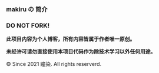### makiru の 简介

### DO NOT FORK!

**此项目内容为个人博客，所有内容皆属于作者唯一原创。**

**未经许可请勿直接使用本项目代码作为除技术学习以外任何用途。**

© Since 2021 瞳染. All rights reserverd.
